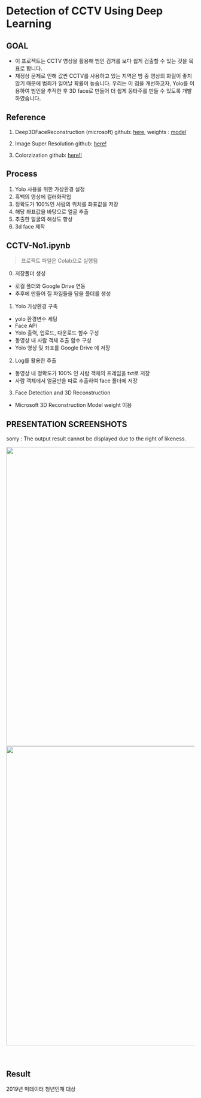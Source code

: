 # Detection of CCTV Using Deep Learning


GOAL
-----
* 이 프로젝트는 CCTV 영상을 활용해 범인 검거를 보다 쉽게 검출할 수 있는 것을 목표로 합니다.
* 재정상 문제로 인해 값싼 CCTV를 사용하고 있는 지역은 밤 중 영상의 화질이 좋지 않기 때문에 범죄가 일어날 확률이 높습니다. 우리는 이 점을 개선하고자, Yolo를 이용하여 범인을 추적한 후 3D face로 만들어 더 쉽게 몽타주를 만들 수 있도록 개발하였습니다.

Reference
----

1. Deep3DFaceReconstruction (microsoft) github: [here], weights : [model]

[here]: https://github.com/microsoft/Deep3DFaceReconstruction

[model]:https://faces.dmi.unibas.ch/bfm/

2. Image Super Resolution github: [here!]

[here!]:https://github.com/idealo/image-super-resolution

3. Colorzization github: [here!!]

[here!!]:https://github.com/jantic/DeOldify


Process
----

1. Yolo 사용을 위한 가상환경 설정
2. 흑백의 영상에 컬러화작업
3. 정확도가 100%인 사람의 위치를 좌표값을 저장
4. 해당 좌표값을 바탕으로 얼굴 추출
5. 추출한 얼굴의 해상도 향상
6. 3d face 제작


CCTV-No1.ipynb
----
> 프로젝트 파일은 Colab으로 실행됨

0. 저장폴더 생성
- 로컬 폴더와 Google Drive 연동
- 추후에 만들어 질 파일들을 담을 폴더를 생성

1. Yolo 가상환경 구축
- yolo 환경변수 세팅
- Face API 
- Yolo 출력, 업로드, 다운로드 함수 구성
- 동영상 내 사람 객체 추출 함수 구성
- Yolo 영상 및 좌표를 Google Drive 에 저장


2. Log를 활용한 추출
- 동영상 내 정확도가 100% 인 사람 객체의 프레임을 txt로 저장
- 사람 객체에서 얼굴만을 따로 추출하여 face 폴더에 저장

3. Face Detection and 3D Reconstruction
- Microsoft 3D Reconstruction Model weight 이용


PRESENTATION SCREENSHOTS
--------
sorry : The output result cannot be displayed due to the right of likeness.

<div>
<img width="800" src="https://user-images.githubusercontent.com/39688690/72540921-f7c74a80-38c4-11ea-97af-b88d33a8971f.png">
</div> 

<div>
<img width="800" src="https://user-images.githubusercontent.com/39688690/72540926-fa29a480-38c4-11ea-8be8-eb5b1de1bb3d.png">
</div> 

</br>
</br>

Result
------

2019년 빅데이터 청년인재 대상

</br>
</br>


